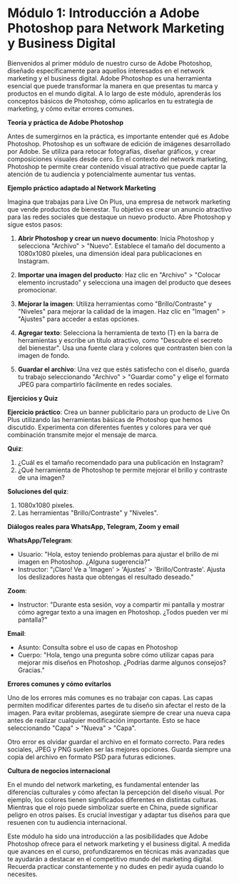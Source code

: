 # **Módulo 1: Introducción a Adobe Photoshop para Network Marketing y Business Digital**

Bienvenidos al primer módulo de nuestro curso de Adobe Photoshop, diseñado específicamente para aquellos interesados en el network marketing y el business digital. Adobe Photoshop es una herramienta esencial que puede transformar la manera en que presentas tu marca y productos en el mundo digital. A lo largo de este módulo, aprenderás los conceptos básicos de Photoshop, cómo aplicarlos en tu estrategia de marketing, y cómo evitar errores comunes.

**Teoría y práctica de Adobe Photoshop**

Antes de sumergirnos en la práctica, es importante entender qué es Adobe Photoshop. Photoshop es un software de edición de imágenes desarrollado por Adobe. Se utiliza para retocar fotografías, diseñar gráficos, y crear composiciones visuales desde cero. En el contexto del network marketing, Photoshop te permite crear contenido visual atractivo que puede captar la atención de tu audiencia y potencialmente aumentar tus ventas.

**Ejemplo práctico adaptado al Network Marketing**

Imagina que trabajas para Live On Plus, una empresa de network marketing que vende productos de bienestar. Tu objetivo es crear un anuncio atractivo para las redes sociales que destaque un nuevo producto. Abre Photoshop y sigue estos pasos:

1. **Abrir Photoshop y crear un nuevo documento**: Inicia Photoshop y selecciona "Archivo" > "Nuevo". Establece el tamaño del documento a 1080x1080 píxeles, una dimensión ideal para publicaciones en Instagram.

2. **Importar una imagen del producto**: Haz clic en "Archivo" > "Colocar elemento incrustado" y selecciona una imagen del producto que desees promocionar.

3. **Mejorar la imagen**: Utiliza herramientas como "Brillo/Contraste" y "Niveles" para mejorar la calidad de la imagen. Haz clic en "Imagen" > "Ajustes" para acceder a estas opciones.

4. **Agregar texto**: Selecciona la herramienta de texto (T) en la barra de herramientas y escribe un título atractivo, como "Descubre el secreto del bienestar". Usa una fuente clara y colores que contrasten bien con la imagen de fondo.

5. **Guardar el archivo**: Una vez que estés satisfecho con el diseño, guarda tu trabajo seleccionando "Archivo" > "Guardar como" y elige el formato JPEG para compartirlo fácilmente en redes sociales.

**Ejercicios y Quiz**

**Ejercicio práctico**: Crea un banner publicitario para un producto de Live On Plus utilizando las herramientas básicas de Photoshop que hemos discutido. Experimenta con diferentes fuentes y colores para ver qué combinación transmite mejor el mensaje de marca.

**Quiz**: 
1. ¿Cuál es el tamaño recomendado para una publicación en Instagram?
2. ¿Qué herramienta de Photoshop te permite mejorar el brillo y contraste de una imagen?

**Soluciones del quiz**: 
1. 1080x1080 píxeles.
2. Las herramientas "Brillo/Contraste" y "Niveles".

**Diálogos reales para WhatsApp, Telegram, Zoom y email**

**WhatsApp/Telegram**:
- Usuario: "Hola, estoy teniendo problemas para ajustar el brillo de mi imagen en Photoshop. ¿Alguna sugerencia?"
- Instructor: "¡Claro! Ve a 'Imagen' > 'Ajustes' > 'Brillo/Contraste'. Ajusta los deslizadores hasta que obtengas el resultado deseado."

**Zoom**:
- Instructor: "Durante esta sesión, voy a compartir mi pantalla y mostrar cómo agregar texto a una imagen en Photoshop. ¿Todos pueden ver mi pantalla?"

**Email**:
- Asunto: Consulta sobre el uso de capas en Photoshop
- Cuerpo: "Hola, tengo una pregunta sobre cómo utilizar capas para mejorar mis diseños en Photoshop. ¿Podrías darme algunos consejos? Gracias."

**Errores comunes y cómo evitarlos**

Uno de los errores más comunes es no trabajar con capas. Las capas permiten modificar diferentes partes de tu diseño sin afectar el resto de la imagen. Para evitar problemas, asegúrate siempre de crear una nueva capa antes de realizar cualquier modificación importante. Esto se hace seleccionando "Capa" > "Nueva" > "Capa".

Otro error es olvidar guardar el archivo en el formato correcto. Para redes sociales, JPEG y PNG suelen ser las mejores opciones. Guarda siempre una copia del archivo en formato PSD para futuras ediciones.

**Cultura de negocios internacional**

En el mundo del network marketing, es fundamental entender las diferencias culturales y cómo afectan la percepción del diseño visual. Por ejemplo, los colores tienen significados diferentes en distintas culturas. Mientras que el rojo puede simbolizar suerte en China, puede significar peligro en otros países. Es crucial investigar y adaptar tus diseños para que resuenen con tu audiencia internacional.

Este módulo ha sido una introducción a las posibilidades que Adobe Photoshop ofrece para el network marketing y el business digital. A medida que avances en el curso, profundizaremos en técnicas más avanzadas que te ayudarán a destacar en el competitivo mundo del marketing digital. Recuerda practicar constantemente y no dudes en pedir ayuda cuando lo necesites.